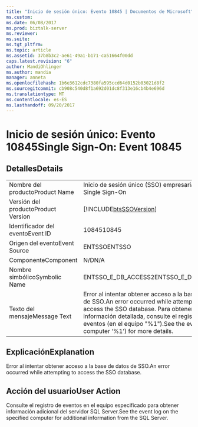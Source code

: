 ```yaml
---
title: "Inicio de sesión único: Evento 10845 | Documentos de Microsoft"
ms.custom: 
ms.date: 06/08/2017
ms.prod: biztalk-server
ms.reviewer: 
ms.suite: 
ms.tgt_pltfrm: 
ms.topic: article
ms.assetid: 37b8b3c2-ae61-49a1-b171-ca51664f00dd
caps.latest.revision: "6"
author: MandiOhlinger
ms.author: mandia
manager: anneta
ms.openlocfilehash: 1b6e3612cdc7380fa595ccd64d0152b03021d8f2
ms.sourcegitcommit: cb908c540d8f1a692d01dc8f313e16cb4b4e696d
ms.translationtype: MT
ms.contentlocale: es-ES
ms.lasthandoff: 09/20/2017
---
```

# <a name="single-sign-on-event-10845"></a><span data-ttu-id="6d539-102">Inicio de sesión único: Evento 10845</span><span class="sxs-lookup"><span data-stu-id="6d539-102">Single Sign-On: Event 10845</span></span>
## <a name="details"></a><span data-ttu-id="6d539-103">Detalles</span><span class="sxs-lookup"><span data-stu-id="6d539-103">Details</span></span>  
  
|||  
|-|-|  
|<span data-ttu-id="6d539-104">Nombre del producto</span><span class="sxs-lookup"><span data-stu-id="6d539-104">Product Name</span></span>|<span data-ttu-id="6d539-105">Inicio de sesión único (SSO) empresarial</span><span class="sxs-lookup"><span data-stu-id="6d539-105">Enterprise Single Sign-On</span></span>|  
|<span data-ttu-id="6d539-106">Versión del producto</span><span class="sxs-lookup"><span data-stu-id="6d539-106">Product Version</span></span>|[!INCLUDE[btsSSOVersion](../includes/btsssoversion-md.md)]|  
|<span data-ttu-id="6d539-107">Identificador del evento</span><span class="sxs-lookup"><span data-stu-id="6d539-107">Event ID</span></span>|<span data-ttu-id="6d539-108">10845</span><span class="sxs-lookup"><span data-stu-id="6d539-108">10845</span></span>|  
|<span data-ttu-id="6d539-109">Origen del evento</span><span class="sxs-lookup"><span data-stu-id="6d539-109">Event Source</span></span>|<span data-ttu-id="6d539-110">ENTSSO</span><span class="sxs-lookup"><span data-stu-id="6d539-110">ENTSSO</span></span>|  
|<span data-ttu-id="6d539-111">Componente</span><span class="sxs-lookup"><span data-stu-id="6d539-111">Component</span></span>|<span data-ttu-id="6d539-112">N/D</span><span class="sxs-lookup"><span data-stu-id="6d539-112">N/A</span></span>|  
|<span data-ttu-id="6d539-113">Nombre simbólico</span><span class="sxs-lookup"><span data-stu-id="6d539-113">Symbolic Name</span></span>|<span data-ttu-id="6d539-114">ENTSSO_E_DB_ACCESS2</span><span class="sxs-lookup"><span data-stu-id="6d539-114">ENTSSO_E_DB_ACCESS2</span></span>|  
|<span data-ttu-id="6d539-115">Texto del mensaje</span><span class="sxs-lookup"><span data-stu-id="6d539-115">Message Text</span></span>|<span data-ttu-id="6d539-116">Error al intentar obtener acceso a la base de datos de SSO.</span><span class="sxs-lookup"><span data-stu-id="6d539-116">An error occurred while attempting to access the SSO database.</span></span> <span data-ttu-id="6d539-117">Para obtener información detallada, consulte el registro de eventos (en el equipo "%1").</span><span class="sxs-lookup"><span data-stu-id="6d539-117">See the event log (on computer ‘%1’) for more details.</span></span>|  
  
## <a name="explanation"></a><span data-ttu-id="6d539-118">Explicación</span><span class="sxs-lookup"><span data-stu-id="6d539-118">Explanation</span></span>  
 <span data-ttu-id="6d539-119">Error al intentar obtener acceso a la base de datos de SSO.</span><span class="sxs-lookup"><span data-stu-id="6d539-119">An error occurred while attempting to access the SSO database.</span></span>  
  
## <a name="user-action"></a><span data-ttu-id="6d539-120">Acción del usuario</span><span class="sxs-lookup"><span data-stu-id="6d539-120">User Action</span></span>  
 <span data-ttu-id="6d539-121">Consulte el registro de eventos en el equipo especificado para obtener información adicional del servidor SQL Server.</span><span class="sxs-lookup"><span data-stu-id="6d539-121">See the event log on the specified computer for additional information from the SQL Server.</span></span>